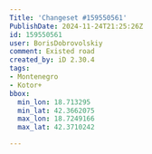 ```yaml
---
Title: 'Changeset #159550561'
PublishDate: 2024-11-24T21:25:26Z
id: 159550561
user: BorisDobrovolskiy
comment: Existed road
created_by: iD 2.30.4
tags:
- Montenegro
- Kotor+
bbox:
  min_lon: 18.713295
  min_lat: 42.3662075
  max_lon: 18.7249166
  max_lat: 42.3710242

---
```

